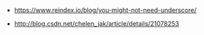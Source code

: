 
 - https://www.reindex.io/blog/you-might-not-need-underscore/

 - http://blog.csdn.net/chelen_jak/article/details/21078253